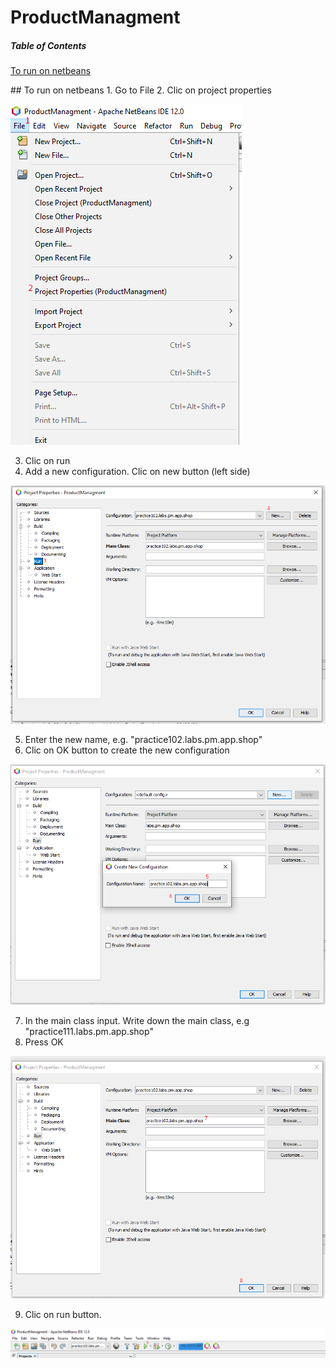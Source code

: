 # ProductManagment

##### Table of Contents  
[To run on netbeans](#to-run-on-netbeans) 

<a name="to-run-on-netbeans"/> 
## To run on netbeans 
1. Go to File
2. Clic on project properties

![Step 1 and 2](https://github.com/danielcasique/ProductManagment/blob/master/images/run_netbeans_001.png?raw=true)

3. Clic on run
4. Add a new configuration. Clic on new button (left side)

![Step 3 and 4](https://github.com/danielcasique/ProductManagment/blob/master/images/run_netbeans_002.png?raw=true)

5. Enter the new name, e.g. "practice102.labs.pm.app.shop"
6. Clic on OK button  to create the new configuration

![Step 5 and 6](https://github.com/danielcasique/ProductManagment/blob/master/images/run_netbeans_003.png?raw=true)

7. In the main class input. Write down the main class, e.g "practice111.labs.pm.app.shop"
8. Press OK 

![Step 7 and 8](https://github.com/danielcasique/ProductManagment/blob/master/images/run_netbeans_004.png?raw=true)

9. Clic on run button.

![Step 9](https://github.com/danielcasique/ProductManagment/blob/master/images/run_netbeans_005.png?raw=true)
